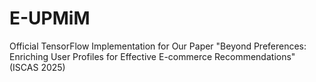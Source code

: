 # E-UPMiM
Official TensorFlow Implementation for Our Paper "Beyond Preferences: Enriching User Profiles for Effective E-commerce Recommendations" (ISCAS 2025)
